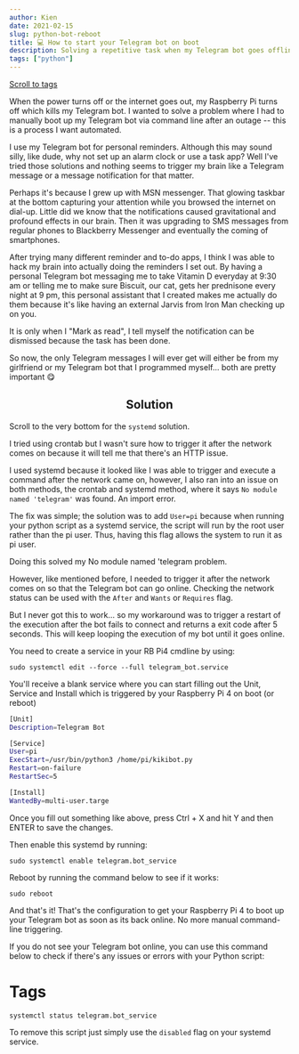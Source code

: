 ```yaml
---
author: Kien
date: 2021-02-15
slug: python-bot-reboot
title: 💻 How to start your Telegram bot on boot
description: Solving a repetitive task when my Telegram bot goes offline
tags: ["python"]
---
```


[Scroll to tags](#Tags)

When the power turns off or the internet goes out, my Raspberry Pi turns off which kills my Telegram bot. I wanted to solve a problem where I had to manually boot up my Telegram bot via command line after an outage -- this is a process I want automated.

I use my Telegram bot for personal reminders. Although this may sound silly, like dude, why not set up an alarm clock or use a task app? Well I've tried those solutions and nothing seems to trigger my brain like a Telegram message or a message notification for that matter.

Perhaps it's because I grew up with MSN messenger. That glowing taskbar at the bottom capturing your attention while you browsed the internet on dial-up. Little did we know that the notifications caused gravitational and profound effects in our brain. Then it was upgrading to SMS messages from regular phones to Blackberry Messenger and eventually the coming of smartphones. 

After trying many different reminder and to-do apps, I think I was able to hack my brain into actually doing the reminders I set out. By having a personal Telegram bot messaging me to take Vitamin D everyday at 9:30 am or telling me to make sure Biscuit, our cat, gets her prednisone every night at 9 pm, this personal assistant that I created makes me actually do them because it's like having an external Jarvis from Iron Man checking up on you.

It is only when I "Mark as read", I tell myself the notification can be dismissed because the task has been done.

So now, the only Telegram messages I will ever get will either be from my girlfriend or my Telegram bot that I programmed myself... both are pretty important 😋

## <center> Solution </center>

Scroll to the very bottom for the `systemd` solution.

I tried using crontab but I wasn't sure how to trigger it after the network comes on because it will tell me that there's an HTTP issue.

I used systemd because it looked like I was able to trigger and execute a command after the network came on, however, I also ran into an issue on both methods, the crontab and systemd method, where it says `No module named 'telegram'` was found. An import error.

The fix was simple; the solution was to add `User=pi` because when running your python script as a systemd service, the script will run by the root user rather than the pi user. Thus, having this flag allows the system to run it as pi user.

Doing this solved my No module named 'telegram problem.

However, like mentioned before, I needed to trigger it after the network comes on so that the Telegram bot can go online. Checking the network status can be used with the 
`After` and `Wants` or `Requires` flag.

But I never got this to work... so my workaround was to trigger a restart of the execution after the bot fails to connect and returns a exit code after 5 seconds. This will keep looping the execution of my bot until it goes online.

You need to create a service in your RB Pi4 cmdline by using:

`sudo systemctl edit --force --full telegram_bot.service`

You'll receive a blank service where you can start filling out the Unit, Service and Install which is triggered by your Raspberry Pi 4 on boot (or reboot)

```bash
[Unit]
Description=Telegram Bot

[Service]
User=pi
ExecStart=/usr/bin/python3 /home/pi/kikibot.py
Restart=on-failure
RestartSec=5

[Install]
WantedBy=multi-user.targe

```

Once you fill out something like above, press Ctrl + X and hit Y and then ENTER to save the changes.

Then enable this systemd by running:

`sudo systemctl enable telegram.bot_service`

Reboot by running the command below to see if it works:

`sudo reboot`

And that's it! That's the configuration to get your Raspberry Pi 4 to boot up your Telegram bot as soon as its back online. No more manual command-line triggering.

If you do not see your Telegram bot online, you can use this command below to check if there's any issues or errors with your Python script:

# Tags

`systemctl status telegram.bot_service`

To remove this script just simply use the `disabled` flag on your systemd service.
